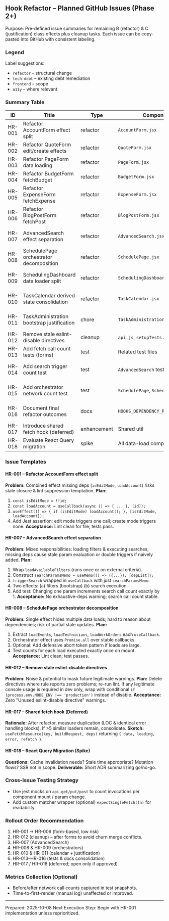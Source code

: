 ## Hook Refactor – Planned GitHub Issues (Phase 2+)

Purpose: Pre-defined issue summaries for remaining B (refactor) & C (justification) class effects plus cleanup tasks. Each issue can be copy-pasted into GitHub with consistent labeling.

### Legend
Label suggestions:
- `refactor` – structural change
- `tech-debt` – existing debt remediation
- `frontend` – scope
- `a11y` – where relevant

### Summary Table
| ID | Title | Type | Component(s) | Scope | Risk | Outcome |
|----|-------|------|--------------|-------|------|---------|
| HR-001 | Refactor AccountForm effect split | refactor | `AccountForm.jsx` | Split load + mode | Low | Single fetch, no double-load |
| HR-002 | Refactor QuoteForm edit/create effects | refactor | `QuoteForm.jsx` | Conditional fetch | Low | Correct deps, one fetch |
| HR-003 | Refactor PageForm data loading | refactor | `PageForm.jsx` | Mode split | Low | Stable deps |
| HR-004 | Refactor BudgetForm fetchBudget | refactor | `BudgetForm.jsx` | Split + wrap | Medium | No double fetch |
| HR-005 | Refactor ExpenseForm fetchExpense | refactor | `ExpenseForm.jsx` | Split + wrap | Medium | Mode accuracy |
| HR-006 | Refactor BlogPostForm fetchPost | refactor | `BlogPostForm.jsx` | Wrap + deps | Medium | Correct edit detection |
| HR-007 | AdvancedSearch effect separation | refactor | `AdvancedSearch.jsx` | Param memo + search | High | Predictable searches |
| HR-008 | SchedulePage orchestrator decomposition | refactor | `SchedulePage.jsx` | Multi-fetch split | High | Stable callbacks, Promise.all |
| HR-009 | SchedulingDashboard data loader split | refactor | `SchedulingDashboard.jsx` | Two fetches → callbacks | High | Clear separation |
| HR-010 | TaskCalendar derived state consolidation | refactor | `TaskCalendar.jsx` | Possibly unify effects | Medium | Simplify dependencies |
| HR-011 | TaskAdministration bootstrap justification | chore | `TaskAdministration.jsx` | Add HOOK-JUSTIFY | Low | Clear intent |
| HR-012 | Remove stale eslint-disable directives | cleanup | `api.js`, `setupTests.js`, test utils | Bulk remove | Low | Zero unused disables |
| HR-013 | Add fetch call count tests (forms) | test | Related test files | Add spies | Low | Guard against regressions |
| HR-014 | Add search trigger count test | test | `AdvancedSearch` tests | Param-driven count | Medium | Prevent double search |
| HR-015 | Add orchestrator network count test | test | `SchedulePage`, `SchedulingDashboard` | Spy aggregated calls | Medium | Maintain load profile |
| HR-016 | Document final refactor outcomes | docs | `HOOKS_DEPENDENCY_REFACTOR_PLAN.md` | Update status matrix | Low | Up-to-date plan |
| HR-017 | Introduce shared fetch hook (deferred) | enhancement | Shared util | Evaluate duplication | Low | DRY potential |
| HR-018 | Evaluate React Query migration | spike | All data-load components | Feasibility | High | Decision record |

### Issue Templates

#### HR-001 – Refactor AccountForm effect split
**Problem:** Combined effect missing deps (`isEditMode`, `loadAccount`) risks stale closure & lint suppression temptation.
**Plan:**
1. `const isEditMode = !!id;`
2. `const loadAccount = useCallback(async () => { ... }, [id]);`
3. `useEffect(() => { if (isEditMode) loadAccount(); }, [isEditMode, loadAccount]);`
4. Add Jest assertion: edit mode triggers one call; create mode triggers none.
**Acceptance:** Lint clean for file; tests pass.

#### HR-007 – AdvancedSearch effect separation
**Problem:** Mixed responsibilities: loading filters & executing searches; missing deps cause stale param evaluation or double triggers if naively added.
**Plan:**
1. Wrap `loadAvailableFilters` (runs once or on external criteria).
2. Construct `searchParamsMemo = useMemo(() => ({...}), [depList]);`
3. `triggerSearch` wrapped in `useCallback` with just `searchParamsMemo`.
4. Two effects: (a) filters (bootstrap) (b) search execution.
5. Add test: Changing one param increments search call count exactly by 1.
**Acceptance:** No exhaustive-deps warning; search call count stable.

#### HR-008 – SchedulePage orchestrator decomposition
**Problem:** Single effect hides multiple data loads; hard to reason about dependencies; risk of partial stale updates.
**Plan:**
1. Extract `loadEvents`, `loadTechnicians`, `loadWorkOrders` each `useCallback`.
2. Orchestrator effect uses `Promise.all` over stable callbacks.
3. Optional: Add defensive abort token pattern if loads are large.
4. Test counts for each load executed exactly once on mount.
**Acceptance:** Lint clean; test passes.

#### HR-012 – Remove stale eslint-disable directives
**Problem:** Noise & potential to mask future legitimate warnings.
**Plan:** Delete directives where rule reports zero problems; re-run lint. If any legitimate console usage is required in dev only, wrap with conditional `if (process.env.NODE_ENV !== 'production')` instead of disable.
**Acceptance:** Zero "Unused eslint-disable directive" warnings.

#### HR-017 – Shared fetch hook (Deferred)
**Rationale:** After refactor, measure duplication (LOC & identical error handling blocks). If >5 similar loaders remain, consolidate.
**Sketch:** `useFetchResource(key, buildRequest, deps)` returning `{ data, loading, error, refetch }`.

#### HR-018 – React Query Migration (Spike)
**Questions:** Cache invalidation needs? Stale time appropriate? Mutation flows? SSR not in scope.
**Deliverable:** Short ADR summarizing go/no-go.

### Cross-Issue Testing Strategy
- Use jest mocks on `api.get/put/post` to count invocations per component mount / param change.
- Add custom matcher wrapper (optional) `expectSingleFetch(fn)` for readability.

### Rollout Order Recommendation
1. HR-001 → HR-006 (form-based, low risk)
2. HR-012 (cleanup) – after forms to avoid churn merge conflicts.
3. HR-007 (AdvancedSearch)
4. HR-008 & HR-009 (orchestrators)
5. HR-010 & HR-011 (calendar + justification)
6. HR-013–HR-016 (tests & docs consolidation)
7. HR-017 / HR-018 (deferred; open only if approved)

### Metrics Collection (Optional)
- Before/after network call counts captured in test snapshots.
- Time-to-first-render (manual log) unaffected or improved.

---
Prepared: 2025-10-08
Next Execution Step: Begin with HR-001 implementation unless reprioritized.
